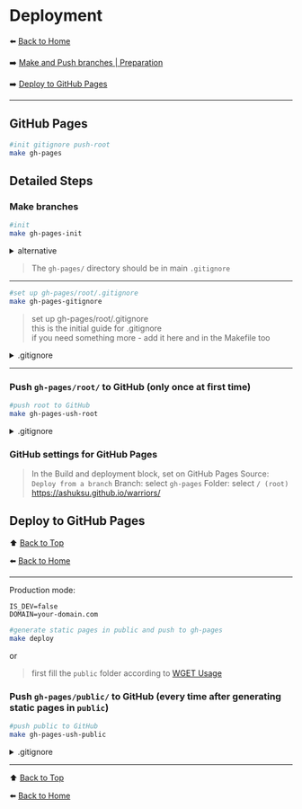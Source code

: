 # Deployment

⬅️ [Back to Home](../README.md)

➡️ [Make and Push branches | Preparation](#make-branches)

➡️ [Deploy to GitHub Pages](#deploy-to-github-pages)

---

## GitHub Pages

```bash
#init gitignore push-root
make gh-pages
```

## Detailed Steps

### Make branches

```bash
#init
make gh-pages-init
```

<details>
  <summary>alternative</summary>

```bash
# be in the root of the project
cd ~/projects/warriors
mkdir -p gh-pages/root  # creation `gh-pages`
cd gh-pages/root
git init
# add as SSH
git remote add origin git@github.com:ashuksu/warriors.git
git branch -m 'gh-pages'
```

```bash
# be in gh-pages/root 
cd ~/projects/warriors/gh-pages/root 
touch .nojekyll .gitignore
```

</details>

> The `gh-pages/` directory should be in main `.gitignore`

---

```bash
#set up gh-pages/root/.gitignore
make gh-pages-gitignore
```

> set up gh-pages/root/.gitignore <br/>
> this is the initial guide for .gitignore <br/>
> if you need something more - add it here and in the Makefile too

<details>
  <summary>.gitignore</summary>

```gitignore
# Node.js
node_modules/
npm-debug.log

# Vite
.vite/
*.local

# IDEs and editors
.idea/
.vscode/
*.sublime-workspace
*.sublime-project

# OS-specific files
.DS_Store
Thumbs.db

# Environment
.env

# Tests and vendors (if any)
test/
vendor/

#hide gh-pages from PRs
*
!important/dist/
!important/.gitignore
!important/.nojekyll
!important/404.html
!important/catalog.html
!important/contacts.html
!important/favicon.ico
!important/index.html
!important/robots.txt
```

</details>

---

### Push `gh-pages/root/` to GitHub (only once at first time)

```bash
#push root to GitHub
make gh-pages-ush-root
```

<details>
  <summary>.gitignore</summary>

```bash
# be in gh-pages/root 
cd ~/projects/warriors/gh-pages/root
git add . -f
git commit -m "Update GH-Pages build $(date +%F\ %T)"
git push -u origin gh-pages --force
```

</details>

### GitHub settings for GitHub Pages

> In the Build and deployment block, set on GitHub Pages
> Source: `Deploy from a branch`
> Branch: select `gh-pages`
> Folder: select `/ (root)`
> https://ashuksu.github.io/warriors/

## Deploy to GitHub Pages

⬆️ [Back to Top](#deployment)

⬅️ [Back to Home](../README.md)

---

Production mode:

```.env
IS_DEV=false
DOMAIN=your-domain.com
```

```bash
#generate static pages in public and push to gh-pages
make deploy
```

or

> first fill the `public` folder according to [WGET Usage](wget.md)

### Push `gh-pages/public/` to GitHub (every time after generating static pages in `public`)

```bash
#push public to GitHub
make gh-pages-ush-public
```

<details>
  <summary>.gitignore</summary>

```bash
# be in gh-pages/public 
cd ~/projects/warriors/gh-pages/public
git add . -f
git commit -m "Update GH-Pages build $(date +%F\ %T)"
git push -u origin gh-pages --force
```

</details>

---

⬆️ [Back to Top](#deployment)

⬅️ [Back to Home](../README.md)